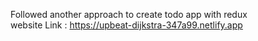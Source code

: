 Followed another approach to create todo app with redux <br/>
website Link : https://upbeat-dijkstra-347a99.netlify.app

